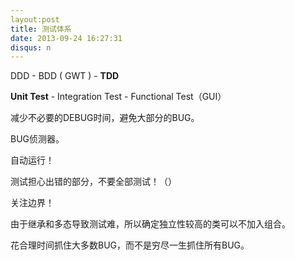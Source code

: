 ```yaml
---
layout:post
title: 测试体系
date: 2013-09-24 16:27:31
disqus: n
---
```


DDD - BDD ( GWT ) - **TDD**

**Unit Test** - Integration Test - Functional Test（GUI）

减少不必要的DEBUG时间，避免大部分的BUG。

BUG侦测器。

自动运行！

测试担心出错的部分，不要全部测试！（）

关注边界！

由于继承和多态导致测试难，所以确定独立性较高的类可以不加入组合。

花合理时间抓住大多数BUG，而不是穷尽一生抓住所有BUG。

